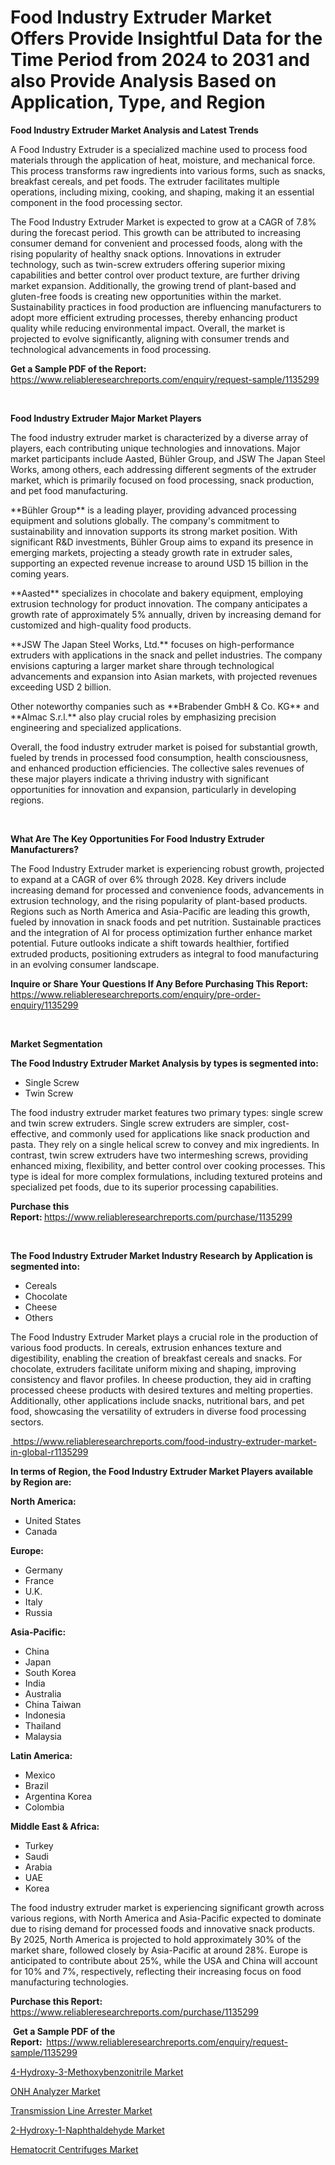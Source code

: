 <p><h1>Food Industry Extruder Market Offers Provide Insightful Data for the Time Period from 2024 to 2031 and also Provide Analysis Based on Application, Type, and Region</h1></p><p><strong>Food Industry Extruder Market Analysis and Latest Trends</strong></p>
<p><p>A Food Industry Extruder is a specialized machine used to process food materials through the application of heat, moisture, and mechanical force. This process transforms raw ingredients into various forms, such as snacks, breakfast cereals, and pet foods. The extruder facilitates multiple operations, including mixing, cooking, and shaping, making it an essential component in the food processing sector.</p><p>The Food Industry Extruder Market is expected to grow at a CAGR of 7.8% during the forecast period. This growth can be attributed to increasing consumer demand for convenient and processed foods, along with the rising popularity of healthy snack options. Innovations in extruder technology, such as twin-screw extruders offering superior mixing capabilities and better control over product texture, are further driving market expansion. Additionally, the growing trend of plant-based and gluten-free foods is creating new opportunities within the market. Sustainability practices in food production are influencing manufacturers to adopt more efficient extruding processes, thereby enhancing product quality while reducing environmental impact. Overall, the market is projected to evolve significantly, aligning with consumer trends and technological advancements in food processing.</p></p>
<p><strong>Get a Sample PDF of the Report:&nbsp;</strong> <a href="https://www.reliableresearchreports.com/enquiry/request-sample/1135299?utm_campaign=31&utm_medium=2&utm_source=Github&utm_content=ia&utm_term=13102024&utm_id=food-industry-extruder">https://www.reliableresearchreports.com/enquiry/request-sample/1135299</a></p>
<p>&nbsp;</p>
<p><strong>Food Industry Extruder Major Market Players</strong></p>
<p><p>The food industry extruder market is characterized by a diverse array of players, each contributing unique technologies and innovations. Major market participants include Aasted, Bühler Group, and JSW The Japan Steel Works, among others, each addressing different segments of the extruder market, which is primarily focused on food processing, snack production, and pet food manufacturing.</p><p>**Bühler Group** is a leading player, providing advanced processing equipment and solutions globally. The company's commitment to sustainability and innovation supports its strong market position. With significant R&D investments, Bühler Group aims to expand its presence in emerging markets, projecting a steady growth rate in extruder sales, supporting an expected revenue increase to around USD 15 billion in the coming years.</p><p>**Aasted** specializes in chocolate and bakery equipment, employing extrusion technology for product innovation. The company anticipates a growth rate of approximately 5% annually, driven by increasing demand for customized and high-quality food products.</p><p>**JSW The Japan Steel Works, Ltd.** focuses on high-performance extruders with applications in the snack and pellet industries. The company envisions capturing a larger market share through technological advancements and expansion into Asian markets, with projected revenues exceeding USD 2 billion.</p><p>Other noteworthy companies such as **Brabender GmbH & Co. KG** and **Almac S.r.l.** also play crucial roles by emphasizing precision engineering and specialized applications.</p><p>Overall, the food industry extruder market is poised for substantial growth, fueled by trends in processed food consumption, health consciousness, and enhanced production efficiencies. The collective sales revenues of these major players indicate a thriving industry with significant opportunities for innovation and expansion, particularly in developing regions.</p></p>
<p>&nbsp;</p>
<p><strong>What Are The Key Opportunities For Food Industry Extruder Manufacturers?</strong></p>
<p><p>The Food Industry Extruder market is experiencing robust growth, projected to expand at a CAGR of over 6% through 2028. Key drivers include increasing demand for processed and convenience foods, advancements in extrusion technology, and the rising popularity of plant-based products. Regions such as North America and Asia-Pacific are leading this growth, fueled by innovation in snack foods and pet nutrition. Sustainable practices and the integration of AI for process optimization further enhance market potential. Future outlooks indicate a shift towards healthier, fortified extruded products, positioning extruders as integral to food manufacturing in an evolving consumer landscape.</p></p>
<p><strong>Inquire or Share Your Questions If Any Before Purchasing This Report:</strong> <a href="https://www.reliableresearchreports.com/enquiry/pre-order-enquiry/1135299?utm_campaign=31&utm_medium=2&utm_source=Github&utm_content=ia&utm_term=13102024&utm_id=food-industry-extruder">https://www.reliableresearchreports.com/enquiry/pre-order-enquiry/1135299</a></p>
<p>&nbsp;</p>
<p><strong>Market Segmentation</strong></p>
<p><strong>The Food Industry Extruder Market Analysis by types is segmented into:</strong></p>
<p><ul><li>Single Screw</li><li>Twin Screw</li></ul></p>
<p><p>The food industry extruder market features two primary types: single screw and twin screw extruders. Single screw extruders are simpler, cost-effective, and commonly used for applications like snack production and pasta. They rely on a single helical screw to convey and mix ingredients. In contrast, twin screw extruders have two intermeshing screws, providing enhanced mixing, flexibility, and better control over cooking processes. This type is ideal for more complex formulations, including textured proteins and specialized pet foods, due to its superior processing capabilities.</p></p>
<p><strong>Purchase this Report:&nbsp;</strong><a href="https://www.reliableresearchreports.com/purchase/1135299?utm_campaign=31&utm_medium=2&utm_source=Github&utm_content=ia&utm_term=13102024&utm_id=food-industry-extruder">https://www.reliableresearchreports.com/purchase/1135299</a></p>
<p>&nbsp;</p>
<p><strong>The Food Industry Extruder Market Industry Research by Application is segmented into:</strong></p>
<p><ul><li>Cereals</li><li>Chocolate</li><li>Cheese</li><li>Others</li></ul></p>
<p><p>The Food Industry Extruder Market plays a crucial role in the production of various food products. In cereals, extrusion enhances texture and digestibility, enabling the creation of breakfast cereals and snacks. For chocolate, extruders facilitate uniform mixing and shaping, improving consistency and flavor profiles. In cheese production, they aid in crafting processed cheese products with desired textures and melting properties. Additionally, other applications include snacks, nutritional bars, and pet food, showcasing the versatility of extruders in diverse food processing sectors.</p></p>
<p><a href="https://www.reliableresearchreports.com/food-industry-extruder-market-in-global-r1135299?utm_campaign=31&utm_medium=2&utm_source=Github&utm_content=ia&utm_term=13102024&utm_id=food-industry-extruder">&nbsp;https://www.reliableresearchreports.com/food-industry-extruder-market-in-global-r1135299</a></p>
<p><strong>In terms of Region, the Food Industry Extruder Market Players available by Region are:</strong></p>
<p>
    <p> <strong> North America: </strong>
        <ul>
            <li>United States</li>
            <li>Canada</li>
        </ul>
        </p> 
    <p> <strong> Europe: </strong>
        <ul>
            <li>Germany</li>
            <li>France</li>
            <li>U.K.</li>
            <li>Italy</li>
            <li>Russia</li>
        </ul>
        </p> 
    <p> <strong> Asia-Pacific: </strong>
        <ul>
            <li>China</li>
            <li>Japan</li>
            <li>South Korea</li>
            <li>India</li>
            <li>Australia</li>
            <li>China Taiwan</li>
            <li>Indonesia</li>
            <li>Thailand</li>
            <li>Malaysia</li>
        </ul>
        </p> 
    <p> <strong> Latin America: </strong>
        <ul>
            <li>Mexico</li>
            <li>Brazil</li>
            <li>Argentina Korea</li>
            <li>Colombia</li>
        </ul>
        </p> 
    <p> <strong> Middle East & Africa: </strong>
        <ul>
            <li>Turkey</li>
            <li>Saudi</li>
            <li>Arabia</li>
            <li>UAE</li>
            <li>Korea</li>
        </ul>
    </p>
    </p>
<p><p>The food industry extruder market is experiencing significant growth across various regions, with North America and Asia-Pacific expected to dominate due to rising demand for processed foods and innovative snack products. By 2025, North America is projected to hold approximately 30% of the market share, followed closely by Asia-Pacific at around 28%. Europe is anticipated to contribute about 25%, while the USA and China will account for 10% and 7%, respectively, reflecting their increasing focus on food manufacturing technologies.</p></p>
<p><strong>Purchase this Report: </strong><a href="https://www.reliableresearchreports.com/purchase/1135299?utm_campaign=31&utm_medium=2&utm_source=Github&utm_content=ia&utm_term=13102024&utm_id=food-industry-extruder">https://www.reliableresearchreports.com/purchase/1135299</a></p>
<p>&nbsp;<strong>Get a Sample PDF of the Report:&nbsp;&nbsp;</strong><a href="https://www.reliableresearchreports.com/enquiry/request-sample/1135299?utm_campaign=31&utm_medium=2&utm_source=Github&utm_content=ia&utm_term=13102024&utm_id=food-industry-extruder">https://www.reliableresearchreports.com/enquiry/request-sample/1135299</a></p>
<p><strong></strong></p>
<p><p><a href="https://github.com/cristy9x9bur/Market-Research-Report-List-1/blob/main/4-hydroxy-3-methoxybenzonitrile-market.md?utm_campaign=31&utm_medium=2&utm_source=Github&utm_content=ia&utm_term=13102024&utm_id=food-industry-extruder">4-Hydroxy-3-Methoxybenzonitrile Market</a></p><p><a href="https://issuu.com/reportprime-2/docs/onh-analyzer-market-size-2030.pptx_330b338d17fec8?utm_campaign=31&utm_medium=2&utm_source=Github&utm_content=ia&utm_term=13102024&utm_id=food-industry-extruder">ONH Analyzer Market</a></p><p><a href="https://issuu.com/reportprime-2/docs/transmission-line-arrester-market-s_95e5a1dc70b085?utm_campaign=31&utm_medium=2&utm_source=Github&utm_content=ia&utm_term=13102024&utm_id=food-industry-extruder">Transmission Line Arrester Market</a></p><p><a href="https://github.com/isbel3opkkem/Market-Research-Report-List-1/blob/main/2-hydroxy-1-naphthaldehyde-market.md?utm_campaign=31&utm_medium=2&utm_source=Github&utm_content=ia&utm_term=13102024&utm_id=food-industry-extruder">2-Hydroxy-1-Naphthaldehyde Market</a></p><p><a href="https://www.linkedin.com/pulse/hematocrit-centrifuges-market-overview-forecast-2024-xog4e?utm_campaign=31&utm_medium=2&utm_source=Github&utm_content=ia&utm_term=13102024&utm_id=food-industry-extruder">Hematocrit Centrifuges Market</a></p></p>